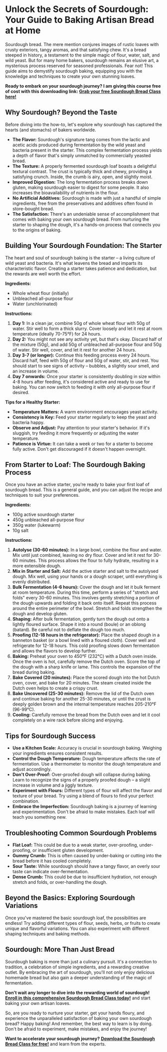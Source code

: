# Unlock the Secrets of Sourdough: Your Guide to Baking Artisan Bread at Home

Sourdough bread. The mere mention conjures images of rustic loaves with crusty exteriors, tangy aromas, and that satisfying chew. It's a bread steeped in history, a testament to the simple magic of flour, water, salt, and wild yeast. But for many home bakers, sourdough remains an elusive art, a mysterious process reserved for seasoned professionals. Fear not! This guide aims to demystify sourdough baking, equipping you with the knowledge and techniques to create your own stunning loaves.

**Ready to embark on your sourdough journey? I am giving this course free of cost with this downloading link:** [**Grab your free Sourdough Bread Class here!**](https://udemywork.com/sourdough-bread-class)

## Why Sourdough? Beyond the Taste

Before diving into the how-to, let's explore why sourdough has captured the hearts (and stomachs) of bakers worldwide.

*   **The Flavor:** Sourdough's signature tang comes from the lactic and acetic acids produced during fermentation by the wild yeast and bacteria present in the starter. This complex fermentation process yields a depth of flavor that's simply unmatched by commercially yeasted bread.
*   **The Texture:** A properly fermented sourdough loaf boasts a delightful textural contrast. The crust is typically thick and chewy, providing a satisfying crunch. Inside, the crumb is airy, open, and slightly moist.
*   **Improved Digestion:** The long fermentation process breaks down gluten, making sourdough easier to digest for some people. It also increases the bioavailability of nutrients in the flour.
*   **No Artificial Additives:** Sourdough is made with just a handful of simple ingredients, free from the preservatives and additives often found in store-bought bread.
*   **The Satisfaction:** There's an undeniable sense of accomplishment that comes with baking your own sourdough bread. From nurturing the starter to shaping the dough, it's a hands-on process that connects you to the origins of baking.

## Building Your Sourdough Foundation: The Starter

The heart and soul of sourdough baking is the starter – a living culture of wild yeast and bacteria. It's what leavens the bread and imparts its characteristic flavor. Creating a starter takes patience and dedication, but the rewards are well worth the effort.

**Ingredients:**

*   Whole wheat flour (initially)
*   Unbleached all-purpose flour
*   Water (unchlorinated)

**Instructions:**

1.  **Day 1:** In a clean jar, combine 50g of whole wheat flour with 50g of water. Stir well to form a thick slurry. Cover loosely and let it rest at room temperature (ideally 70-75°F) for 24 hours.
2.  **Day 2:** You might not see any activity yet, but that's okay. Discard half of the mixture (50g), and add 50g of unbleached all-purpose flour and 50g of water. Stir well, cover, and let it rest for another 24 hours.
3.  **Day 3-7 (or longer):** Continue this feeding process every 24 hours. Discard half, feed with 50g of flour and 50g of water, stir, and rest. You should start to see signs of activity – bubbles, a slightly sour smell, and an increase in volume.
4.  **Day 7 onwards:** Once your starter is consistently doubling in size within 4-8 hours after feeding, it's considered active and ready to use for baking. You can now switch to feeding it with only all-purpose flour if desired.

**Tips for a Healthy Starter:**

*   **Temperature Matters:** A warm environment encourages yeast activity.
*   **Consistency is Key:** Feed your starter regularly to keep the yeast and bacteria happy.
*   **Observe and Adjust:** Pay attention to your starter's behavior. If it's sluggish, try feeding it more frequently or adjusting the water temperature.
*   **Patience is Virtue:** It can take a week or two for a starter to become fully active. Don't get discouraged if it doesn't happen overnight.

## From Starter to Loaf: The Sourdough Baking Process

Once you have an active starter, you're ready to bake your first loaf of sourdough bread. This is a general guide, and you can adjust the recipe and techniques to suit your preferences.

**Ingredients:**

*   100g active sourdough starter
*   450g unbleached all-purpose flour
*   350g water (lukewarm)
*   10g salt

**Instructions:**

1.  **Autolyse (30-60 minutes):** In a large bowl, combine the flour and water. Mix until just combined, leaving no dry flour. Cover and let it rest for 30-60 minutes. This process allows the flour to fully hydrate, resulting in a more extensible dough.
2.  **Mix in Starter and Salt:** Add the active starter and salt to the autolysed dough. Mix well, using your hands or a dough scraper, until everything is evenly distributed.
3.  **Bulk Fermentation (4-6 hours):** Cover the dough and let it bulk ferment at room temperature. During this time, perform a series of "stretch and folds" every 30-60 minutes. This involves gently stretching a portion of the dough upwards and folding it back onto itself. Repeat this process around the entire perimeter of the bowl. Stretch and folds strengthen the dough and develop gluten.
4.  **Shaping:** After bulk fermentation, gently turn the dough out onto a lightly floured surface. Shape it into a round (boule) or an oblong (batard). Be careful not to deflate the dough too much.
5.  **Proofing (12-18 hours in the refrigerator):** Place the shaped dough in a banneton basket (or a bowl lined with a floured cloth). Cover well and refrigerate for 12-18 hours. This cold proofing slows down fermentation and allows the flavors to develop further.
6.  **Baking:** Preheat your oven to 450°F (232°C) with a Dutch oven inside. Once the oven is hot, carefully remove the Dutch oven. Score the top of the dough with a sharp knife or lame. This controls the expansion of the bread during baking.
7.  **Bake Covered (20 minutes):** Place the scored dough into the hot Dutch oven, cover, and bake for 20 minutes. The steam created inside the Dutch oven helps to create a crispy crust.
8.  **Bake Uncovered (25-30 minutes):** Remove the lid of the Dutch oven and continue baking for another 25-30 minutes, or until the crust is deeply golden brown and the internal temperature reaches 205-210°F (96-99°C).
9.  **Cooling:** Carefully remove the bread from the Dutch oven and let it cool completely on a wire rack before slicing and enjoying.

## Tips for Sourdough Success

*   **Use a Kitchen Scale:** Accuracy is crucial in sourdough baking. Weighing your ingredients ensures consistent results.
*   **Control the Dough Temperature:** Dough temperature affects the rate of fermentation. Use a thermometer to monitor the dough temperature and adjust accordingly.
*   **Don't Over-Proof:** Over-proofed dough will collapse during baking. Learn to recognize the signs of a properly proofed dough – a slight increase in volume and a jiggly texture.
*   **Experiment with Flours:** Different types of flour will affect the flavor and texture of your bread. Try using a blend of flours to find your perfect combination.
*   **Embrace the Imperfection:** Sourdough baking is a journey of learning and experimentation. Don't be afraid to make mistakes. Each loaf will teach you something new.

## Troubleshooting Common Sourdough Problems

*   **Flat Loaf:** This could be due to a weak starter, over-proofing, under-proofing, or insufficient gluten development.
*   **Gummy Crumb:** This is often caused by under-baking or cutting into the bread before it has cooled completely.
*   **Sour Taste:** While sourdough should have a tangy flavor, an overly sour taste can indicate over-fermentation.
*   **Dense Crumb:** This could be due to insufficient hydration, not enough stretch and folds, or over-handling the dough.

## Beyond the Basics: Exploring Sourdough Variations

Once you've mastered the basic sourdough loaf, the possibilities are endless! Try adding different types of flour, seeds, herbs, or fruits to create unique and flavorful variations. You can also experiment with different shaping techniques and baking methods.

## Sourdough: More Than Just Bread

Sourdough baking is more than just a culinary pursuit. It's a connection to tradition, a celebration of simple ingredients, and a rewarding creative outlet. By embracing the art of sourdough, you'll not only enjoy delicious homemade bread but also gain a deeper understanding of the magic of fermentation.

**Don't wait any longer to dive into the rewarding world of sourdough!** [**Enroll in this comprehensive Sourdough Bread Class today!**](https://udemywork.com/sourdough-bread-class) and start baking your own artisan loaves.

So, are you ready to nurture your starter, get your hands floury, and experience the unparalleled satisfaction of baking your own sourdough bread? Happy baking! And remember, the best way to learn is by doing. Don't be afraid to experiment, make mistakes, and enjoy the journey!

**Want to accelerate your sourdough journey?** [**Download the Sourdough Bread Class for free!**](https://udemywork.com/sourdough-bread-class) and learn from the experts.
